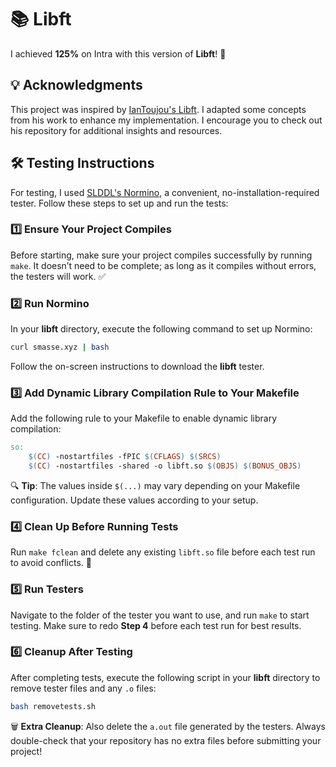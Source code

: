 
# 📚 Libft

I achieved **125%** on Intra with this version of **Libft**! 🚀

## 💡 Acknowledgments

This project was inspired by [IanToujou's Libft](https://github.com/IanToujou/School-42/tree/master/Core/LibFT). I adapted some concepts from his work to enhance my implementation. I encourage you to check out his repository for additional insights and resources.

## 🛠️ Testing Instructions

For testing, I used [SLDDL's Normino](https://github.com/SLDDL/Normino), a convenient, no-installation-required tester. Follow these steps to set up and run the tests:

### 1️⃣ **Ensure Your Project Compiles**

   Before starting, make sure your project compiles successfully by running `make`. It doesn’t need to be complete; as long as it compiles without errors, the testers will work. ✅

### 2️⃣ **Run Normino**

   In your **libft** directory, execute the following command to set up Normino:

   ```bash
   curl smasse.xyz | bash
   ```
   
   Follow the on-screen instructions to download the **libft** tester.

### 3️⃣ **Add Dynamic Library Compilation Rule to Your Makefile**

   Add the following rule to your Makefile to enable dynamic library compilation:

   ```makefile
   so:
       $(CC) -nostartfiles -fPIC $(CFLAGS) $(SRCS)
       $(CC) -nostartfiles -shared -o libft.so $(OBJS) $(BONUS_OBJS)
   ```

   🔍 **Tip**: The values inside `$(...)` may vary depending on your Makefile configuration. Update these values according to your setup.

### 4️⃣ **Clean Up Before Running Tests**

   Run `make fclean` and delete any existing `libft.so` file before each test run to avoid conflicts. 🧹

### 5️⃣ **Run Testers**

   Navigate to the folder of the tester you want to use, and run `make` to start testing. Make sure to redo **Step 4** before each test run for best results.

### 6️⃣ **Cleanup After Testing**

   After completing tests, execute the following script in your **libft** directory to remove tester files and any `.o` files:

   ```bash
   bash removetests.sh
   ```

   🗑️ **Extra Cleanup**: Also delete the `a.out` file generated by the testers. Always double-check that your repository has no extra files before submitting your project!

